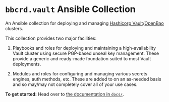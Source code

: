 `bbcrd.vault` Ansible Collection
================================

An Ansible collection for deploying and managing [Hashicorp
Vault](https://www.vaultproject.io/)/[OpenBao](https://openbao.org/) clusters.

This collection provides two major facilities:

1. Playbooks and roles for deploying and maintaining a high-availability Vault
   cluster using secure PGP-based unseal key management. These provide a
   generic and ready-made foundation suited to most Vault deployments.

2. Modules and roles for configuring and managing various secrets engines, auth
   methods, etc. These are added to on an as-needed basis and so may/may not
   completely cover all of your use cases.

**To get started:** Head over to [the documentation in
`docs/`](./docs/README.md).

